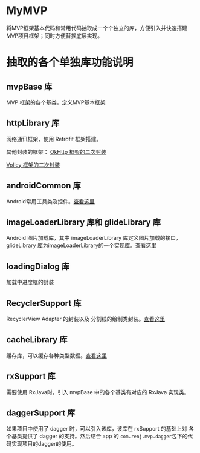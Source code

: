 # MyMVP
将MVP框架基本代码和常用代码抽取成一个个独立的库，方便引入并快速搭建MVP项目框架；同时方便替换底层实现。

# 抽取的各个单独库功能说明

## mvpBase 库
MVP 框架的各个基类，定义MVP基本框架

## httpLibrary 库
网络通讯框架，使用 Retrofit 框架搭建。

其他封装的框架：
 [OkHttp 框架的二次封装](https://github.com/itrenjunhua/MyOkHttp "OkHttp 框架的二次封装")

 [Volley 框架的二次封装](https://github.com/itrenjunhua/RVolleyTest "Volley 框架的二次封装")

## androidCommon 库
Android常用工具类及控件。[查看这里](https://github.com/itrenjunhua/AndroidUtils "AndroidCommon")

## imageLoaderLibrary 库和 glideLibrary 库
Android 图片加载库，其中 imageLoaderLibrary 库定义图片加载的接口，glideLibrary 库为imageLoaderLibrary的一个实现库。[查看这里](https://github.com/itrenjunhua/ImageLoader "图片加载库封装")

## loadingDialog 库
加载中进度框的封装

## RecyclerSupport 库
RecyclerView Adapter 的封装以及 分割线的绘制类封装。[查看这里](https://github.com/itrenjunhua/RRecyclerView "RRecyclerView")

## cacheLibrary 库
缓存库，可以缓存各种类型数据。[查看这里](https://github.com/itrenjunhua/CacheUtils "缓存库封装")

## rxSupport 库
需要使用 RxJava时，引入 mvpBase 中的各个基类有对应的 RxJava 实现类。

## daggerSupport 库
如果项目中使用了 dagger 时，可以引入该库，该库在 rxSupport 的基础上对 各个基类提供了 dagger 的支持。然后结合 app 的 `com.renj.mvp.dagger`包下的代码实现项目的dagger的使用。

